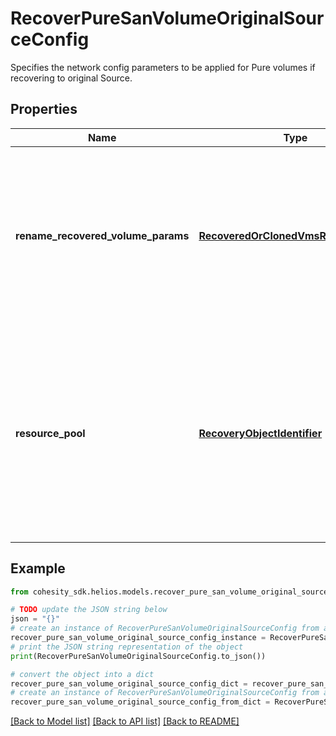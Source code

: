 # RecoverPureSanVolumeOriginalSourceConfig

Specifies the network config parameters to be applied for Pure volumes if recovering to original Source.

## Properties

Name | Type | Description | Notes
------------ | ------------- | ------------- | -------------
**rename_recovered_volume_params** | [**RecoveredOrClonedVmsRenameConfig**](RecoveredOrClonedVmsRenameConfig.md) | Specifies params to rename the recovered SAN volumes. If not specified, the original names of the volumes are preserved. | [optional] 
**resource_pool** | [**RecoveryObjectIdentifier**](RecoveryObjectIdentifier.md) | Specifies the id of the resource pool to recover the SAN Volume to. This field can be specified for cases where the resource pool can be altered on the original source. | [optional] 

## Example

```python
from cohesity_sdk.helios.models.recover_pure_san_volume_original_source_config import RecoverPureSanVolumeOriginalSourceConfig

# TODO update the JSON string below
json = "{}"
# create an instance of RecoverPureSanVolumeOriginalSourceConfig from a JSON string
recover_pure_san_volume_original_source_config_instance = RecoverPureSanVolumeOriginalSourceConfig.from_json(json)
# print the JSON string representation of the object
print(RecoverPureSanVolumeOriginalSourceConfig.to_json())

# convert the object into a dict
recover_pure_san_volume_original_source_config_dict = recover_pure_san_volume_original_source_config_instance.to_dict()
# create an instance of RecoverPureSanVolumeOriginalSourceConfig from a dict
recover_pure_san_volume_original_source_config_from_dict = RecoverPureSanVolumeOriginalSourceConfig.from_dict(recover_pure_san_volume_original_source_config_dict)
```
[[Back to Model list]](../README.md#documentation-for-models) [[Back to API list]](../README.md#documentation-for-api-endpoints) [[Back to README]](../README.md)


